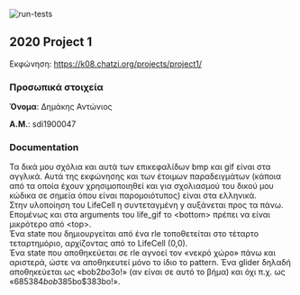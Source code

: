 ![run-tests](../../workflows/run-tests/badge.svg)

## 2020 Project 1

Εκφώνηση: https://k08.chatzi.org/projects/project1/


### Προσωπικά στοιχεία

__Όνομα__: Δημάκης Αντώνιος

__Α.Μ.__: sdi1900047


### Documentation

Τα δικά μου σχόλια και αυτά των επικεφαλίδων bmp και gif είναι στα αγγλικά. Αυτά της εκφώνησης και των έτοιμων παραδειγμάτων (κάποια από τα οποία έχουν χρησιμοποιηθεί και για σχολιασμού του δικού μου κώδικα σε σημεία όπου είναι παρομοιότυπος) είναι στα ελληνικά.<br>
Στην υλοποίηση του LifeCell η συντεταγμένη y αυξάνεται προς τα πάνω. Επομένως και στα arguments του life_gif το \<bottom\> πρέπει να είναι μικρότερο από \<top\>.<br>
Ένα state που δημιουργείται από ένα rle τοποθετείται στο τέταρτο τεταρτημόριο, αρχίζοντας από το LifeCell (0,0).<br>
Ένα state που αποθηκεύεται σε rle αγνοεί τον «νεκρό χώρο» πάνω και αριστερά, ώστε να αποθηκευτεί μόνο το ίδιο το pattern. Ένα glider δηλαδή αποθηκεύεται ως «bob$2bo$3o!» (αν είναι σε αυτό το βήμα) και όχι π.χ. ως «685$384bob$385bo$383bo!».<br>